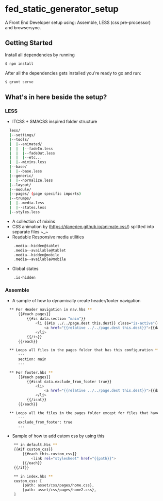 # fed_static_generator_setup

A Front End Developer setup using: Assemble, LESS (css pre-processor) and browsersync.

## Getting Started

Install all dependencies by running
```bash
$ npm install
```

After all the dependencies gets installed you're ready to go and run:

```bash
$ grunt serve
```

## What's in here beside the setup?

### LESS

- ITCSS + SMACSS inspired folder structure
```bash
  less/
  |--settings/
  |--tools/
  |  |--animated/
  |  |  |--fadeIn.less
  |  |  |--fadeOut.less
  |  |  |--etc...
  |  |--mixins.less
  |--base/
  |  |--base.less
  |--generic/
  |  |--normalize.less
  |--layout/
  |--module/
  |--pages/ (page specific imports)
  |--trumps/
  |  |--media.less
  |  |--states.less
  |--styles.less
```
- A collection of mixins
- CSS animation by (https://daneden.github.io/animate.css/) splitted into separate files ~_~
- Readable Responsive media utilities
```bash
    .media--hidden@tablet
    .media--available@tablet
    .media--hidden@mobile
    .media--available@mobile
```
- Global states
```bash
    .is-hidden
```

### Assemble

- A sample of how to dynamically create header/footer navigation

```bash
  ** For Header navigation in nav.hbs **
      {{#each pages}}
          {{#is data.section "main"}}
              <li {{#is ../../page.dest this.dest}} class="is-active"{{/is}}>
                  <a href="{{relative ../../page.dest this.dest}}">{{data.title}}</a>
              </li>
          {{/is}}
      {{/each}}

  ** Loops all files in the pages folder that has this configuration **
      ---
      section: main
      ---

  ** For footer.hbs **
      {{#each pages}}
          {{#isnt data.exclude_from_footer true}}
              <li>
                  <a href="{{relative ../../page.dest this.dest}}">{{data.title}}</a>
              </li>
          {{/isnt}}
      {{/each}}

  ** Loops all the files in the pages folder except for files that have this configuration **
      ---
      exclude_from_footer: true
      ---
```
- Sample of how to add cutom css by using this
```bash
    ** in default.hbs **
    {{#if custom_css}}
        {{#each this.custom_css}}
            <link rel="stylesheet" href="{{path}}">
        {{/each}}
    {{/if}}

    ** in index.hbs **
    custom_css: [
        {path: asset/css/pages/home.css},
        {path: asset/css/pages/home2.css},
    ]
```

